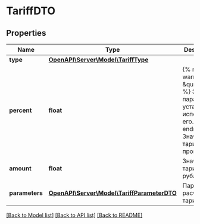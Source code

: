 # TariffDTO

## Properties
Name | Type | Description | Notes
------------ | ------------- | ------------- | -------------
**type** | [**OpenAPI\Server\Model\TariffType**](TariffType.md) |  | 
**percent** | **float** | {% note warning \&quot;\&quot; %}  Этот параметр устарел. Не используйте его.  {% endnote %}  Значение тарифа в процентах. | [optional] 
**amount** | **float** | Значение тарифа в рублях. | 
**parameters** | [**OpenAPI\Server\Model\TariffParameterDTO**](TariffParameterDTO.md) | Параметры расчета тарифа. | 

[[Back to Model list]](../README.md#documentation-for-models) [[Back to API list]](../README.md#documentation-for-api-endpoints) [[Back to README]](../README.md)


